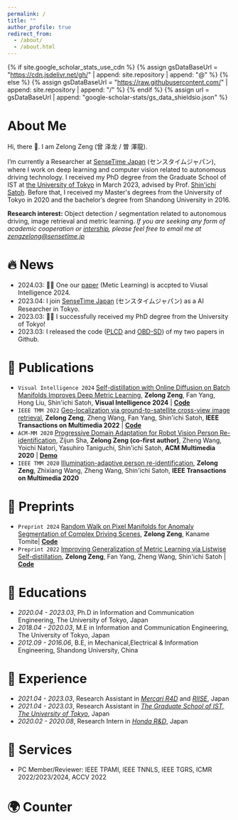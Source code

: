 ```yaml
---
permalink: /
title: ""
author_profile: true
redirect_from: 
  - /about/
  - /about.html
---
```


{% if site.google_scholar_stats_use_cdn %}
{% assign gsDataBaseUrl = "https://cdn.jsdelivr.net/gh/" | append: site.repository | append: "@" %}
{% else %}
{% assign gsDataBaseUrl = "https://raw.githubusercontent.com/" | append: site.repository | append: "/" %}
{% endif %}
{% assign url = gsDataBaseUrl | append: "google-scholar-stats/gs_data_shieldsio.json" %}

<span class='anchor' id='about-me'></span>

# About Me

Hi, there 👋. I am Zelong Zeng (曾 泽龙 / 曽 澤龍). 

I’m currently a Researcher at [SenseTime Japan](https://www.sensetime.jp/) (センスタイムジャパン), where I work on deep learning and computer vision related to autonomous driving technology. I received my PhD degree from the Graduate School of IST at [the University of Tokyo](https://www.i.u-tokyo.ac.jp/index.shtml) in March 2023, advised by Prof. [Shin'ichi Satoh](https://scholar.google.com/citations?hl=en&user=7aEF5cQAAAAJ&view_op=list_works&sortby=pubdate). Before that, I received my Master's degrees from the University of Tokyo in 2020 and the bachelor’s degree from Shandong University in 2016. 

**Research interest:** Object detection / segmentation related to autonomous driving, image retrieval and metric learning. *If you are seeking any form of academic cooperation or [intership](https://www.sensetime.jp/joinus/internship), please feel free to email me at [zengzelong@sensetime.jp](zengzelong@sensetime.jp)* 


# 🔥 News
- 2024.03: 🎉🎉 One our [paper](https://arxiv.org/abs/2211.07566) (Metic Learning) is accpted to Viusal Intelligence 2024. 
- 2023.04: I join [SenseTime Japan](https://www.sensetime.jp/) (センスタイムジャパン) as a AI Researcher in Tokyo. 
- 2023.03: 🎉🎉 I successfully received my PhD degree from the University of Tokyo! 
- 2023.03: I released the code ([PLCD](https://github.com/ZelongZeng/PLCD) and [OBD-SD](https://github.com/ZelongZeng/OBD-SD_Pytorch)) of my two papers in Github. 

# 📝 Publications 
- ``Visual Intelligence 2024`` [Self-distillation with Online Diffusion on Batch Manifolds Improves Deep Metric Learning](https://arxiv.org/abs/2211.07566), **Zelong Zeng**, Fan Yang, Hong Liu, Shin'ichi Satoh, **Visual Intelligence 2024** \| [**Code**](https://github.com/ZelongZeng/OBD-SD_Pytorch) 
- ``IEEE TMM 2022`` [Geo-localization via ground-to-satellite cross-view image retrieval](https://ieeexplore.ieee.org/abstract/document/9684950), **Zelong Zeng**, Zheng Wang, Fan Yang, Shin'ichi Satoh, **IEEE Transactions on Multimedia 2022** \| [**Code**](https://github.com/ZelongZeng/PLCD) 
- ``ACM-MM 2020`` [Progressive Domain Adaptation for Robot Vision Person Re-identification](https://dl.acm.org/doi/abs/10.1145/3394171.3414358), Zijun Sha, **Zelong Zeng (co-first author)**, Zheng Wang, Yoichi Natori, Yasuhiro Taniguchi, Shin'ichi Satoh, **ACM Multimedia 2020** \| [**Demo**](https://www.youtube.com/watch?v=W8W_N0vrHsQ) 
- ``IEEE TMM 2020`` [Illumination-adaptive person re-identification](https://ieeexplore.ieee.org/abstract/document/8970561), **Zelong Zeng**, Zhixiang Wang, Zheng Wang, Shin'ichi Satoh, **IEEE Transactions on Multimedia 2020**

# 📄 Preprints
- ``Preprint 2024`` [Random Walk on Pixel Manifolds for Anomaly Segmentation of Complex Driving Scenes](https://arxiv.org/abs/2404.17961), **Zelong Zeng**, Kaname Tomite\| [**Code**](https://github.com/ZelongZeng/RWPM) 
- ``Preprint 2022`` [Improving Generalization of Metric Learning via Listwise Self-distillation](https://arxiv.org/abs/2206.08880), **Zelong Zeng**, Fan Yang, Zheng Wang, Shin'ichi Satoh \| [**Code**](https://github.com/ZelongZeng/Improving-Generalization-of-Metric-Learning-via-Listwise-Self-distillation) 

# 📖 Educations
- *2020.04 - 2023.03*, Ph.D in Information and Communication Engineering, The University of Tokyo, Japan
- *2018.04 - 2020.03*, M.E in Information and Communication Engineering, The University of Tokyo, Japan
- *2012.09 - 2016.06*, B.E, in Mechanical,Electrical & Information Engineering, Shandong University, China

# 💼 Experience 
- *2021.04 - 2023.03*, Research Assistant in *[Mercari R4D](https://r4d.mercari.com/)* and *[RIISE](https://www.riise.u-tokyo.ac.jp/)*, Japan
- *2021.04 - 2023.03*, Research Assistant in *[The Graduate School of IST, The University of Tokyo](https://www.i.u-tokyo.ac.jp/index.shtml)*, Japan
- *2020.02 - 2020.08*, Research Intern in *[Honda R&D](https://www.honda.co.jp/RandD/)*, Japan

# 📄 Services
- PC Member/Reviewer: IEEE TPAMI, IEEE TNNLS, IEEE TGRS, ICMR 2022/2023/2024, ACCV 2022

# 🌍 Counter
<body><script type='text/javascript' id='clustrmaps' src='//cdn.clustrmaps.com/map_v2.js?cl=ffffff&w=300&t=tt&d=aP7zqirnyoPerf9ekBm9MXOpO-5Kg6Id32veLKW-cdU&co=2d78ad&ct=ffffff&cmo=3acc3a&cmn=ff5353'></script></body>
